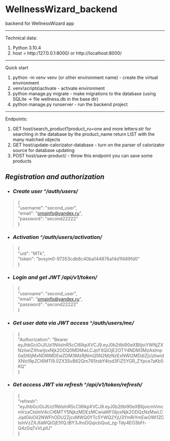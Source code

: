 # WellnessWizard_backend
backend for WellnessWizard app

---
Technical data:
1. Python 3.10.4
2. host = http:/127.0.0.1:8000/ or http://localhost:8000/

---
Quick start
1. python -m venv venv (or other environment name) - create the virtual environment
2. venv\scripts\activate - activate environment
3. python manage.py migrate - make migrations to the database (using SQLite -> file wellness.db in the base dir)
4. python manage.py runserver - run the backend project

---- 
Endpoints:
1. GET host/search_product?product_ru=one and more letters:str for searching in the database by the product_name
return LIST with the many matched objects
2. GET host/update-calorizator-database - turn on the parser of calorizator source for database updating
3. POST host/save-product/ - throw this endpoint you can save some products
## ***Registration and authorization***
- ### *Create user ^/auth/users/*
>{\
    "username": "second_user",\
    "email": "omsinfo@yandex.ru",\
    "password": "second22222"\
}
- ### *Activation ^/auth/users/activation/*
>{\
    "uid": "MTk",\
    "token": "bvsym0-97353cdb8c40ba144876a14d1f489fd0"\
}
- ### *Login and get JWT /api/v1/token/*
>{\
    "username": "second_user",\
    "email": "omsinfo@yandex.ru",\
    "password": "second22222"\
}
- ### *Get user data via JWT access ^/auth/users/me/*
>{\
> "Authorization": "Bearer eyJhbGciOiJIUzI1NiIsInR5cCI6IkpXVCJ9.eyJ0b2tlbl90eXBlIjoiYWNjZXNzIiwiZXhwIjoxNjk2ODQ0MDMwLCJpYXQiOjE2OTY4NDM3MzAsImp0aSI6IjMxNDRlMDEwZDM3MzRjNmQ5N2MzNzExNWI2MDdiZjUzIiwidXNlcl9pZCI6MTl9.0ZX3SvB62Qm765tsbY4tsd3FiZ5YGR_ZYpce7aKb5KQ"\
> }
- ### *Get access JWT via refresh ^/api/v1/token/refresh/*
>{\
    "refresh": "eyJhbGciOiJIUzI1NiIsInR5cCI6IkpXVCJ9.eyJ0b2tlbl90eXBlIjoicmVmcmVzaCIsImV4cCI6MTY5NjkzMDEzMCwiaWF0IjoxNjk2ODQzNzMwLCJqdGkiOiI2NWFhODU2ZjcxMWQ0YTc5YWQ2YjU3YmRiYmEwOWI1ZCIsInVzZXJfaWQiOjE5fQ.tBY3JhoDQqicbQud_zg-Tdy4EO3bFt-Q4zGqTxVLpIU"\
>}


